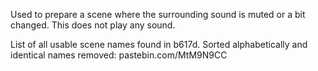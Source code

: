 Used to prepare a scene where the surrounding sound is muted or a bit changed. This does not play any sound.

List of all usable scene names found in b617d. Sorted alphabetically and identical names removed: pastebin.com/MtM9N9CC